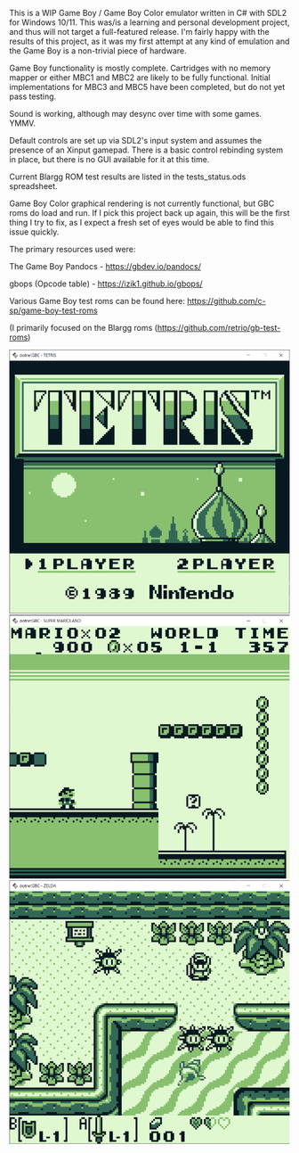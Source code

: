 This is a WIP Game Boy / Game Boy Color emulator written in C# with SDL2 for Windows 10/11.
This was/is a learning and personal development project, and thus will not target a full-featured release.
I'm fairly happy with the results of this project, as it was my first attempt at any kind of emulation and the Game Boy is a non-trivial piece of hardware.

Game Boy functionality is mostly complete.  Cartridges with no memory mapper or either MBC1 and MBC2 are likely to be fully functional.  Initial implementations for MBC3 and MBC5 have been completed, but do not yet pass testing.

Sound is working, although may desync over time with some games.  YMMV.

Default controls are set up via SDL2's input system and assumes the presence of an Xinput gamepad.
There is a basic control rebinding system in place, but there is no GUI available for it at this time.

Current Blargg ROM test results are listed in the tests_status.ods spreadsheet.

Game Boy Color graphical rendering is not currently functional, but GBC roms do load and run.  If I pick this project back up again, this will be the first thing I try to fix, as I expect a fresh set of eyes would be able to find this issue quickly.

The primary resources used were:

The Game Boy Pandocs - https://gbdev.io/pandocs/
 
gbops (Opcode table) - https://izik1.github.io/gbops/

Various Game Boy test roms can be found here: https://github.com/c-sp/game-boy-test-roms

(I primarily focused on the Blargg roms (https://github.com/retrio/gb-test-roms)

<img src="./img/dngbc_tetris.png" />
<img src="./img/dngbc_marioland.png" />
<img src="./img/dngbc_zelda.png" />

